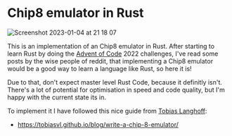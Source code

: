 # Chip8 emulator in Rust

![Screenshot 2023-01-04 at 21 18 07](https://user-images.githubusercontent.com/1477993/210642202-a8bb9f94-365a-4d0a-9dab-f61f7fa418d2.png)

This is an implementation of an Chip8 emulator in Rust. After starting to learn Rust by doing the [Advent of Code](https://adventofcode.com/)
2022 challenges, I've read some posts by the wise people of reddit, that implementing a Chip8 emulator would be a good way to learn a language like Rust,
so here it is!

Due to that, don't expect master level Rust Code, because it definitly isn't. There's a lot of potential for optimisation in speed and
code quality, but I'm happy with the current state its in.

To implement it I have followed this nice guide from [Tobias Langhoff](https://github.com/tobiasvl):

- https://tobiasvl.github.io/blog/write-a-chip-8-emulator/
